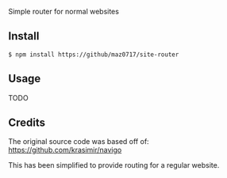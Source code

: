 Simple router for normal websites

## Install
```
$ npm install https://github/maz0717/site-router
```

## Usage

TODO

## Credits
The original source code was based off of:
https://github.com/krasimir/navigo

This has been simplified to provide routing for a regular website.



